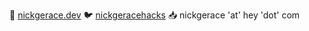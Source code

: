 🔖 [nickgerace.dev](https://nickgerace.dev)
🐦 [nickgeracehacks](https://twitter.com/nickgeracehacks)
📥 nickgerace 'at' hey 'dot' com
